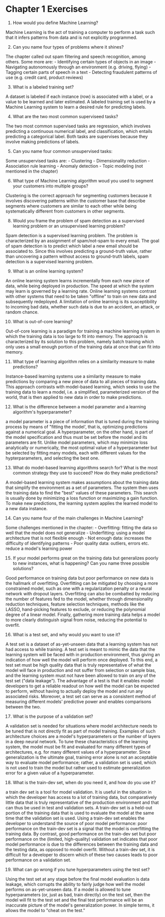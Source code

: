 # Chapter 1 Exercises

1. How would you define Machine Learning?

Machine Learning is the act of training a computer to perform a task
such that it infers patterns from data and is not explicitly programmed.

2. Can you name four types of problems where it shines?

The chapter called out spam filtering and speech recognition, among others.
Some more are:
    - Identifying certain types of objects in an image
    - Navigating autonomously through an environment (e.g. driving, flying)
    - Tagging certain parts of speech in a text
    - Detecting fraudulent patterns of use (e.g. credit card, product reviews)
    
3. What is a labeled training set?

A dataset is labeled if each instance (row) is associated with a label, or
a value to be learned and later estimated.  A labeled training set is used
by a Machine Learning system to learn a desired rule for predicting labels.

4. What are the two most common superviseed tasks?

The two most common supervised tasks are regression, which involves
predicting a continuous numerical label, and classification, which entails
predicting a categorical label.  Both tasks are supervises because they involve
making predictions of labels.

5. Can you name four common unsupervised tasks:

Some unsupervised tasks are:
    - Clustering
    - Dimensionality reduction
    - Association rule learning
    - Anomaly detection
    - Topic modeling (not mentioned in the chapter)
    
6. What type of Machine Learning algorithm woud you used to segment your
customers into multiple groups?

Clustering is the correct approach for segmenting customers because it involves
discovering patterns within the customer base that describe segments where
customers are similar to each other while being systematically different from
customers in other segments.

8. Would you frame the problem of spam detection as a supervised learning
problem or an unsupervised learning problem?

Spam detection is a supervised learning problem.  The problem is characterized 
by an assignment of spam/not-spam to every email.  The goal of spam detection
is to predict which label a new email should be associated to.  Since this
involves predicting a ground-truth value, rather than uncovering a pattern
without access to ground-truth labels, spam detection is a supervised learning
problem.

9. What is an online learning system?

An online learning system learns incrementally from each new piece of data,
while being deployed in production.  The speed at which the system may learn
is governed by a learning rate.  Online learning systems contrast with
other systems that need to be taken "offline" to train on new data and 
subsequently redeployed.  A limitation of online learning is its susceptibility
to incoming bad data, whether such data is due to an accident, an attack, or
random chance.

10. What is out-of-core learning?

Out-of-core learning is a paradigm for training a machine learning system in
which the training data is too large to fit into memory.  The approach is
characterized by its solution to this problem, namely batch training which
only uses a small enough portion of the training data at once that can fit into
memory.

11. What type of learning algorithm relies on a similarity measure to make
predictions?

Instance-based learning systems use a similarity measure to make predictions
by comparing a new piece of data to all pieces of training data.  This approach
contrasts with model-based learning, which seeks to use the training data to
learn a model, i.e. a simplified, parameterized version of the world, that is
then applied to new data in order to make predictions.

12. What is the difference between a model parameter and a learning algorithm's
hyperparameter?

a model parameter is a piece of information that is tuned during the training
process by means of "fitting the model', that is, optimizing predictions against
a numerical goal.  A hyperparameter, on the other hand, is part of the model
specification and thus must be set before the model and its parameters are fit.
Unlike model parameters, which may minimize loss analytically or numerically,
the most optimal value of a hyperparameter but be selected by fitting many
models, each with different values for the hypterparameters, and selecting the
best one.

13. What do model-based learning algorithms search for?  What is the most common
strategy they use to succeed?  How do they make predictions?

A model-based learning system makes assumptions about the training data that
simplify the environment as a set of parameters.  The system then uses the
training data to find the "best" values of these parameters.  This search is
usually done by minimizing a loss function or maximizing a gain function.
To make new predictions, the learning system applies the learned model to a
new data instance.

14. Can you name four of the main challenges in Machine Learning?

Some challenges mentioned in the chapter:
    - Overfitting: fitting the data so well that the model does not generalize
    - Underfitting: using a model architecture that is not flexible enough
    - Not enough data: increases the difficulty of identifying patterns
    - Poor quality data: outliers, errors etc. reduce a model's learning power
    
15. If your model performs great on the training data but generalizes poorly
to new instances, what is happening?  Can you name three possible solutions?

Good performance on training data but poor performance on new data is the
hallmark of overfitting.  Overfitting can be mitigated by choosing a more
constrained model, such as one with a regularization penalty or a neural network
with dropout layers.  Overfitting can also be combatted by reducing the
number of features fed to the model, whether through dimensionality reduction
techniques, feature selection techniques, methods like the LASSO, hand-picking
features to exclude, or reducing the polynomial degree of a linear model.
Finally, gathering more training data helps a model to more clearly distinguish
signal from noise, reducing the potential to overfit.

16. What is a test set, and why would you want to use it?

A test set is a dataset of as-yet-unseen data that a learning system has not 
had access to while training.  A test set is meant to mimic the data that the
learning system will be faced with in production environment, thus giving an
indication of how well the model will perform once deployed.  To this end, a
test set must be high quality data that is truly representative of what the
model will face in production and not suffer from selection or sample bias,
and the learning system must not have been allowed to train on any of the test
set ("data leakage").  The advantage of a test is that it enables model
developers to get a reliable readout on how well the model can be expected to
perform, without having to actually deploy the model and run any associated
risks.  Moreover, a test set can serve as a consistent method of measuring
different models' predictive power and enables comparisons between the two.

17. What is the purpose of a validation set?

A validation set is needed for situations where model architecture needs to be
tuned that is not directly fit as part of model training.  Examples of such
architecture choices are a model's hyperparameters or the number of layers in 
a deep neural network.  To tune these characteristics of the learning system,
the model must be fit and evaluated for many different types of architectures,
e.g. for many different values of a hyperparameter.  Since generalization is the
ultimate goal, training error alone is not an acceptable way to evaluate model
performance; rather, a validation set is used, which is not used to train the
model but rather used to estimate generalization error for a given value of a
hyperparameter.

18. What is the train-dev set, when do you need it, and how do you use it?

a train dev set is a tool for model validation.  It is useful in the situation
in which the developer has access to a lot of training data, but comparatively
little data that is truly representative of the production environment and that
can thus be used in test and validation sets.  A train-dev set is a held-out
portion of the training data that is used to evaluate the model at the same time
that the validation set is used.  Using a train-dev set enables the developer
to understand the source of poor model performance: poor performance on the
train-dev set is a signal that the model is overfitting the training data.  By
contrast, good performance on the train-dev set but poor performance on the
(limited, high-quality) validation set indicates that poor model performance is
due to the differences between the training data and the testing data, as
opposed to model overfit.  Without a train-dev set, it is difficult for a
developer to discern which of these two causes leads to poor performance on a
validation set.  

19. What can go wrong if you tune hyperparameters using the test set?

Using the test set at any stage before the final model evaluation is data
leakage, which corrupts the ability to fairly judge how well the model performs
on as-yet-unseen data.  If a model is allowed to tune hyperparameters (or, just
as bad, train directly) on the test set, then the model will fit to the test
set and the final test performance will be an inaccurate picture of the model's
generalization power.  In simple terms, it allows the model to "cheat on the
test."

